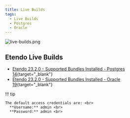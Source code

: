```yaml
---
title: Live Builds
tags:
  - Live Builds
  - Postgres
  - Oracle
---
```


![live-builds.png](/docs.etendo.software/assets/about/live-builds/live-builds.png)

## Etendo Live Builds

- [Etendo 23.2.0 - Supported Bundles Installed - Postgres 14](https://demo.etendo.cloud/etendo/security/Login){target="\_blank"}
- [Etendo 23.2.0 - Supported Bundles Installed - Oracle 19](https://demo-oracle.etendo.cloud/etendo/){target="\_blank"}

!!! tip

    The default access credentials are: <br> 
      **Username:** admin <br>
      **Password:** admin <br>
